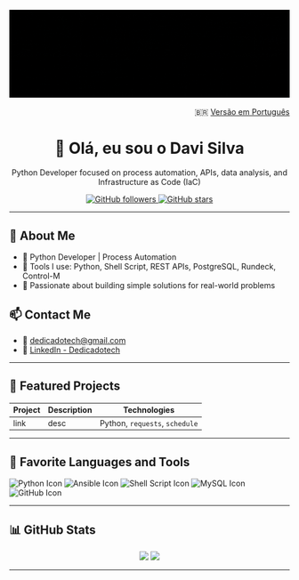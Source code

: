 <p>
 <img src="img/DedicadoTech.gif" alt="Dedicadotech Logo" title="Dedicadotech"/>
</p> 

<p align="right">
  🇧🇷 <a href="README.pt-br.md">Versão em Português</a>
</p>


<h1 align="center">👋 Olá, eu sou o Davi Silva</h1>

<p align="center">
  Python Developer focused on process automation, APIs, data analysis, and Infrastructure as Code (IaC)
</p>

<p align="center">
  <a href="https://github.com/dedicadotech">
    <img src="https://img.shields.io/github/followers/dedicadotech?style=plastic&color=blue" alt="GitHub followers" title="Followers"/>
  </a>
  <a href="https://github.com/dedicadotech?tab=repositories">
    <img src="https://img.shields.io/github/stars/dedicadotech?affiliations=OWNER&style=plastic&color=blue" alt="GitHub stars" title="Stars"/>
  </a>
</p>

---

## 🚀 About Me
- 💼 Python Developer | Process Automation
- 🔧 Tools I use: Python, Shell Script, REST APIs, PostgreSQL, Rundeck, Control-M
- 🎯 Passionate about building simple solutions for real-world problems

## 📫 Contact Me
- 📧 dedicadotech@gmail.com  
- 💼 [LinkedIn - Dedicadotech](https://www.linkedin.com/in/dedicadotech)

---

## 🧪 Featured Projects

| Project | Description | Technologies |
|--------|-------------|--------------|
| link | desc | Python, `requests`, `schedule` |

---

## 📌 Favorite Languages and Tools

<p align="left">
  <img src="https://img.icons8.com/color/48/000000/python.png" alt="Python Icon" title="Python"/>
  <img src="https://img.icons8.com/color/48/ansible.png" alt="Ansible Icon" title="Ansible"/>
  <img src="https://img.icons8.com/plasticine/48/000000/console.png" alt="Shell Script Icon" title="Shell Script"/>
  <img src="https://img.icons8.com/fluency/48/mysql-logo.png" alt="MySQL Icon" title="MySQL"/>
  <img src="https://img.icons8.com/glyph-neue/64/github.png" alt="GitHub Icon" title="GitHub"/>
</p>

---

## 📊 GitHub Stats
<p align="center">
  <img height="180em" src="https://github-readme-stats.vercel.app/api?username=dedicadotech&show_icons=true&theme=radical"/>
  <img height="180em" src="https://github-readme-stats.vercel.app/api/top-langs/?username=dedicadotech&layout=compact&theme=radical"/>
</p>

---
